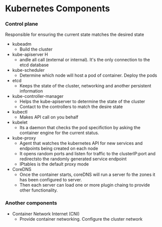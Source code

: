 # Kubernetes Components

### Control plane
Responsible for ensuring the current state matches the desired state

- kubeadm 
  - Build the cluster
- kube-apiserver H
  - andle all call (external or internal). It's the only connection to the etcd database
- kube-scheduler
  - Determine which node will host a pod of container. Deploy the pods
- etcd
  - Keeps the state of the cluster, networking and another persistent information
- kube-controller-manager
  - Helps the kube-apiserver to determine the state of the cluster
  - Contact to the controllers to match the desire state
- kubectl 
  - Makes API call on you behalf
- kubelet
  - Its a daemon that checks the pod specifiction by asking the container engine for the current status. 
- kube-proxy
  - Agent that watches the kubernetes API for new services and endpoints being created on each node 
  - It opens random ports and listen for traffic to the clusterIP:port and redirectsto the randomly generated service endpoint
  - IPtables is the default proxy mode 
- CoreDNS
  - Once the container starts, coreDNS will run a server fo the zones it has been configured to server. 
  - Then each server can load one or more plugin chaing to provide other functionality. 
  
### Another components
- Container Network Internet (CNI)
  - Provide container networking. Configure the cluster network